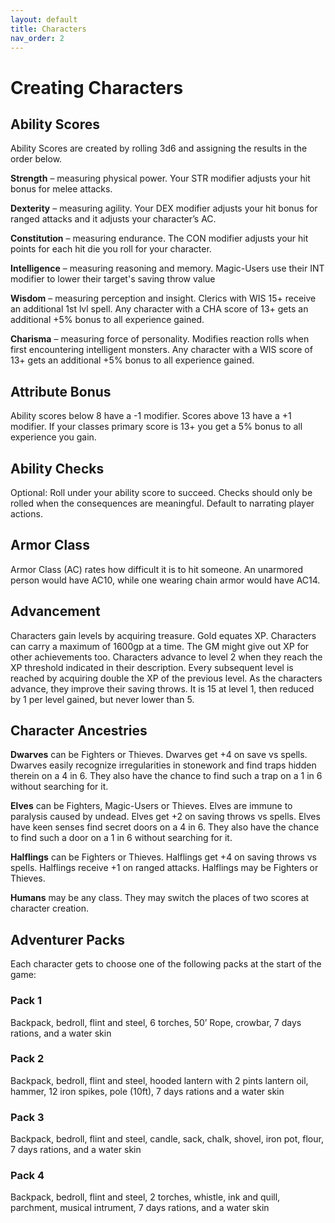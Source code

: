```yaml
---
layout: default
title: Characters
nav_order: 2
---
```

# Creating Characters
## Ability Scores
Ability Scores are created by rolling 3d6 and assigning the results in the order below. 

__Strength__ – measuring physical power. Your STR modifier adjusts your hit bonus for melee attacks.

__Dexterity__ – measuring agility. Your DEX modifier adjusts your hit bonus for ranged attacks and it  adjusts your character’s AC.

__Constitution__ – measuring endurance. The CON modifier adjusts your hit points for each hit die you roll for your character.

__Intelligence__ – measuring reasoning and memory. Magic-Users use their INT modifier to lower their target's saving throw value

__Wisdom__ – measuring perception and insight. Clerics with WIS 15+ receive an additional 1st lvl spell. Any character with a CHA score of 13+ gets an additional +5% bonus to all experience gained.

__Charisma__ – measuring force of personality. Modifies reaction rolls when first encountering intelligent monsters. Any character with a WIS score of 13+ gets an additional +5% bonus to all experience gained.

## Attribute Bonus
Ability scores below 8 have a -1 modifier. Scores above 13 have a +1 modifier. If your classes primary score is 13+ you get a 5% bonus to all experience you gain.
## Ability Checks
Optional: Roll under your ability score to succeed. Checks should only be rolled when the consequences are meaningful. Default to narrating player actions.
## Armor Class
Armor Class (AC) rates how difficult it is to hit someone. An unarmored person would have AC10, while one wearing chain armor would have AC14.
## Advancement
Characters gain levels by acquiring treasure. Gold equates XP. Characters can carry a maximum of 1600gp at a time. The GM might give out XP for other achievements too. Characters advance to level 2 when they reach the XP threshold indicated in their description. Every subsequent level is reached by acquiring double the XP of the previous level.
As the characters advance, they improve their saving throws. It is 15 at level 1, then reduced by 1 per level gained, but never lower than 5.
## Character Ancestries
__Dwarves__ can be Fighters or Thieves. Dwarves get +4 on save vs spells. Dwarves easily recognize irregularities in stonework and find traps hidden therein on a 4 in 6. They also have the chance to find such a trap on a 1 in 6 without searching for it.

__Elves__ can be Fighters, Magic-Users or Thieves.  Elves are immune to paralysis caused by undead. Elves get +2 on saving throws vs spells. Elves have keen senses find secret doors on a 4 in 6. They also have the chance to find such a door on a 1 in 6 without searching for it.

__Halflings__ can be Fighters or Thieves. Halflings get +4 on saving throws vs spells. Halflings receive +1 on ranged attacks. Halflings may be Fighters or Thieves.

__Humans__ may be any class. They may switch the places of two scores at character creation.
## Adventurer Packs
Each character gets to choose one of the following packs at the start of the game:
### Pack 1
Backpack, bedroll, flint and steel, 6 torches, 50’ Rope, crowbar, 7 days rations, and a water skin
### Pack 2
Backpack, bedroll, flint and steel, hooded lantern with 2 pints lantern oil, hammer, 12 iron spikes, pole (10ft), 7 days rations and a water skin
### Pack 3
Backpack, bedroll, flint and steel, candle, sack, chalk, shovel, iron pot, flour, 7 days rations, and a water skin
### Pack 4
Backpack, bedroll, flint and steel, 2 torches, whistle, ink and quill, parchment, musical intrument, 7 days rations, and a water skin
